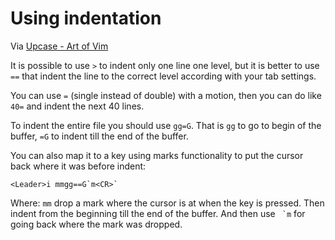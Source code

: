 # Using indentation
Via [Upcase - Art of Vim](https://upcase.com/videos/indenting-with-ben-orenstein)

It is possible to use `>` to indent only one line one level, but it is better to use `==` that indent the line to the correct level according with your tab settings.

You can use `=` (single instead of double) with a motion, then you can do like `40=` and indent the next 40 lines.

To indent the entire file you should use `gg=G`. That is `gg` to go to begin of the buffer, `=G` to indent till the end of the buffer.

You can also map it to a key using marks functionality to put the cursor back where it was before indent:

```VimL
<Leader>i mmgg==G`m<CR>`
```

Where: `mm` drop a mark where the cursor is at when the key is pressed. Then indent from the beginning till the end of the buffer. And then use `` `m`` for going back where the mark was dropped.
